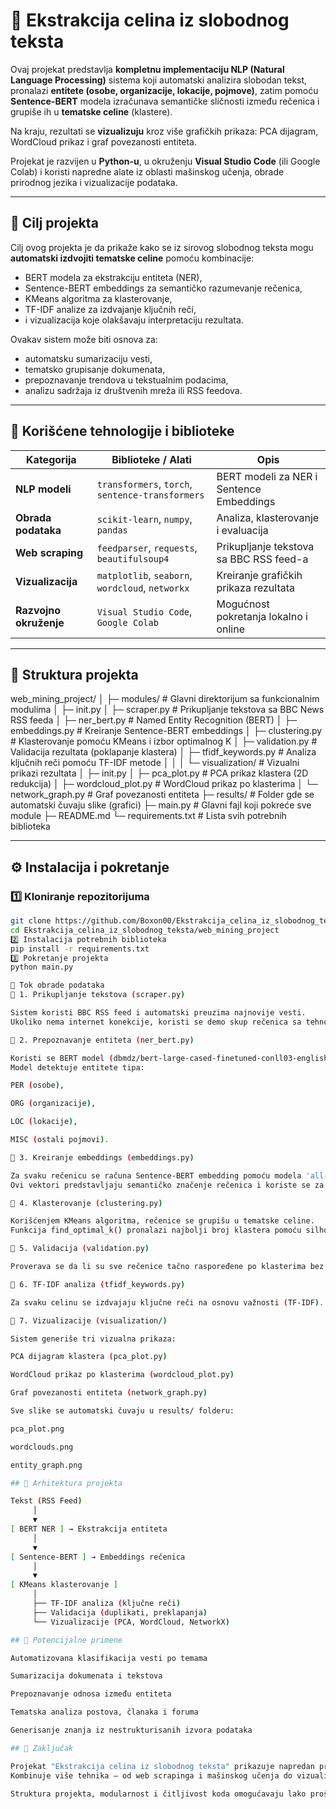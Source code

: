 # 🧠 Ekstrakcija celina iz slobodnog teksta

Ovaj projekat predstavlja **kompletnu implementaciju NLP (Natural Language Processing)** sistema koji automatski analizira slobodan tekst, pronalazi **entitete (osobe, organizacije, lokacije, pojmove)**, zatim pomoću **Sentence-BERT** modela izračunava semantičke sličnosti između rečenica i grupiše ih u **tematske celine** (klastere).

Na kraju, rezultati se **vizualizuju** kroz više grafičkih prikaza: PCA dijagram, WordCloud prikaz i graf povezanosti entiteta.

Projekat je razvijen u **Python-u**, u okruženju **Visual Studio Code** (ili Google Colab) i koristi napredne alate iz oblasti mašinskog učenja, obrade prirodnog jezika i vizualizacije podataka.

---

## 🎯 Cilj projekta

Cilj ovog projekta je da prikaže kako se iz sirovog slobodnog teksta mogu **automatski izdvojiti tematske celine** pomoću kombinacije:
- BERT modela za ekstrakciju entiteta (NER),
- Sentence-BERT embeddings za semantičko razumevanje rečenica,
- KMeans algoritma za klasterovanje,
- TF-IDF analize za izdvajanje ključnih reči,
- i vizualizacija koje olakšavaju interpretaciju rezultata.

Ovakav sistem može biti osnova za:
- automatsku sumarizaciju vesti,  
- tematsko grupisanje dokumenata,  
- prepoznavanje trendova u tekstualnim podacima,  
- analizu sadržaja iz društvenih mreža ili RSS feedova.

---

## 🧩 Korišćene tehnologije i biblioteke

| Kategorija | Biblioteke / Alati | Opis |
|-------------|--------------------|-------|
| **NLP modeli** | `transformers`, `torch`, `sentence-transformers` | BERT modeli za NER i Sentence Embeddings |
| **Obrada podataka** | `scikit-learn`, `numpy`, `pandas` | Analiza, klasterovanje i evaluacija |
| **Web scraping** | `feedparser`, `requests`, `beautifulsoup4` | Prikupljanje tekstova sa BBC RSS feed-a |
| **Vizualizacija** | `matplotlib`, `seaborn`, `wordcloud`, `networkx` | Kreiranje grafičkih prikaza rezultata |
| **Razvojno okruženje** | `Visual Studio Code`, `Google Colab` | Mogućnost pokretanja lokalno i online |

---

## 📁 Struktura projekta

web_mining_project/
│
├─ modules/ # Glavni direktorijum sa funkcionalnim modulima
│ ├─ init.py
│ ├─ scraper.py # Prikupljanje tekstova sa BBC News RSS feeda
│ ├─ ner_bert.py # Named Entity Recognition (BERT)
│ ├─ embeddings.py # Kreiranje Sentence-BERT embeddings
│ ├─ clustering.py # Klasterovanje pomoću KMeans i izbor optimalnog K
│ ├─ validation.py # Validacija rezultata (poklapanje klastera)
│ ├─ tfidf_keywords.py # Analiza ključnih reči pomoću TF-IDF metode
│ │
│ └─ visualization/ # Vizualni prikazi rezultata
│ ├─ init.py
│ ├─ pca_plot.py # PCA prikaz klastera (2D redukcija)
│ ├─ wordcloud_plot.py # WordCloud prikaz po klasterima
│ └─ network_graph.py # Graf povezanosti entiteta
├─ results/ # Folder gde se automatski čuvaju slike (grafici)
├─ main.py # Glavni fajl koji pokreće sve module
├─ README.md
└─ requirements.txt # Lista svih potrebnih biblioteka

---

## ⚙️ Instalacija i pokretanje

### 1️⃣ Kloniranje repozitorijuma
```bash
git clone https://github.com/Boxon00/Ekstrakcija_celina_iz_slobodnog_teksta.git
cd Ekstrakcija_celina_iz_slobodnog_teksta/web_mining_project
2️⃣ Instalacija potrebnih biblioteka
pip install -r requirements.txt
3️⃣ Pokretanje projekta
python main.py

🔄 Tok obrade podataka
🔹 1. Prikupljanje tekstova (scraper.py)

Sistem koristi BBC RSS feed i automatski preuzima najnovije vesti.
Ukoliko nema internet konekcije, koristi se demo skup rečenica sa tehnološkim vestima.

🔹 2. Prepoznavanje entiteta (ner_bert.py)

Koristi se BERT model (dbmdz/bert-large-cased-finetuned-conll03-english) za NER (Named Entity Recognition).
Model detektuje entitete tipa:

PER (osobe),

ORG (organizacije),

LOC (lokacije),

MISC (ostali pojmovi).

🔹 3. Kreiranje embeddings (embeddings.py)

Za svaku rečenicu se računa Sentence-BERT embedding pomoću modela 'all-MiniLM-L6-v2'.
Ovi vektori predstavljaju semantičko značenje rečenica i koriste se za klasterovanje.

🔹 4. Klasterovanje (clustering.py)

Korišćenjem KMeans algoritma, rečenice se grupišu u tematske celine.
Funkcija find_optimal_k() pronalazi najbolji broj klastera pomoću silhouette score metrika.

🔹 5. Validacija (validation.py)

Proverava se da li su sve rečenice tačno raspoređene po klasterima bez duplikata ili preklapanja.

🔹 6. TF-IDF analiza (tfidf_keywords.py)

Za svaku celinu se izdvajaju ključne reči na osnovu važnosti (TF-IDF).

🔹 7. Vizualizacije (visualization/)

Sistem generiše tri vizualna prikaza:

PCA dijagram klastera (pca_plot.py)

WordCloud prikaz po klasterima (wordcloud_plot.py)

Graf povezanosti entiteta (network_graph.py)

Sve slike se automatski čuvaju u results/ folderu:

pca_plot.png

wordclouds.png

entity_graph.png

## 🧠 Arhitektura projekta

Tekst (RSS Feed)
     │
     ▼
[ BERT NER ] → Ekstrakcija entiteta
     │
     ▼
[ Sentence-BERT ] → Embeddings rečenica
     │
     ▼
[ KMeans klasterovanje ]
     │
     ├── TF-IDF analiza (ključne reči)
     ├── Validacija (duplikati, preklapanja)
     └── Vizualizacije (PCA, WordCloud, NetworkX)

## 📘 Potencijalne primene

Automatizovana klasifikacija vesti po temama

Sumarizacija dokumenata i tekstova

Prepoznavanje odnosa između entiteta

Tematska analiza postova, članaka i foruma

Generisanje znanja iz nestrukturisanih izvora podataka

## 🏁 Zaključak

Projekat "Ekstrakcija celina iz slobodnog teksta" prikazuje napredan pristup obradi prirodnog jezika i semantičkom grupisanju rečenica.
Kombinuje više tehnika — od web scrapinga i mašinskog učenja do vizualizacije i validacije rezultata.

Struktura projekta, modularnost i čitljivost koda omogućavaju lako proširenje sistema — npr. za srpski jezik, dodatne izvore teksta ili druge NLP zadatke.
